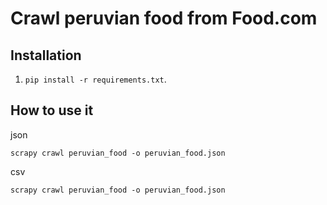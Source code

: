 # Crawl peruvian food from Food.com

## Installation

1. `pip install -r requirements.txt`.

## How to use it

json

```
scrapy crawl peruvian_food -o peruvian_food.json
```

csv

```
scrapy crawl peruvian_food -o peruvian_food.json
```
